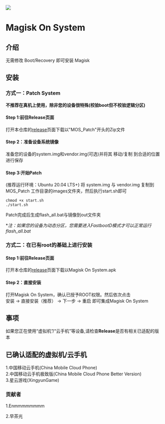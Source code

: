 ![](docs/images/logo.png)

# Magisk On System

## 介绍

无需修改 Boot/Recovery 即可安装 Magisk

## 安装

### 方式一：Patch System  

**不推荐在真机上使用，除非您的设备很特殊(校验boot但不校验逻辑分区)**  

#### Step 1:前往Release页面  
打开本仓库的[release](https://gitee.com/zcg9783/magisk-on-system/releases)页面下载以"MOS_Patch"开头的Zip文件  

#### Step 2：准备设备系统镜像
准备您的设备的system.img和vendor.img(可选)并将其 移动/复制 到合适的位置进行保存  

#### Step 3:开始Patch
(推荐运行环境：Ubuntu 20.04 LTS+)
将 system.img 与 vendor.img 复制到 MOS_Patch 工作目录的images文件夹，然后执行start.sh即可  

```
chmod +x start.sh
./start.sh
```

Patch完成后生成flash_all.bat与镜像到out文件夹  

**注：如果您的设备为动态分区，您需要进入FastbootD模式才可以正常运行flash_all.bat*

### 方式二：在已有root的基础上进行安装  

#### Step 1:前往Release页面  
打开本仓库的[release](https://github.com/zcg9783/magisk-on-system/releases)页面下载以Magisk On System.apk 

#### Step 2：直接安装
打开Magisk On System，确认已授予ROOT权限。然后依次点击  
安装 → 直接安装（推荐） → 下一步 → 重启
即可集成Magisk On System

## 事项

如果您正在使用“虚拟机”/“云手机”等设备,请检查**Release**是否有相关已适配的版本

## 已确认适配的虚拟机/云手机

1.中国移动云手机(China Mobile Cloud Phone)  
2.中国移动云手机极致版(China Mobile Cloud Phone Better Version)  
3.星云游戏(XingyunGame)  

### 贡献者
1.Enmmmmmmmm  

2.早茶光
